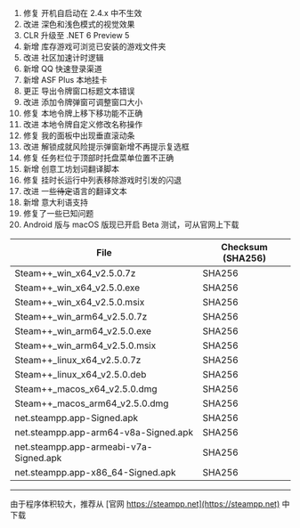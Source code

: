 1. 修复 开机自启动在 2.4.x 中不生效
2. 改进 深色和浅色模式的视觉效果
3. CLR 升级至 .NET 6 Preview 5
4. 新增 库存游戏可浏览已安装的游戏文件夹
5. 改进 社区加速计时逻辑
6. 新增 QQ 快速登录渠道
7. 新增 ASF Plus 本地挂卡
8. 更正 导出令牌窗口标题文本错误
9. 改进 添加令牌弹窗可调整窗口大小
10. 修复 本地令牌上移下移功能不正确
11. 改进 本地令牌自定义修改名称操作
12. 修复 我的面板中出现垂直滚动条
13. 改进 解锁成就风险提示弹窗新增不再提示复选框
14. 修复 任务栏位于顶部时托盘菜单位置不正确
15. 新增 创意工坊划词翻译脚本
16. 修复 挂时长运行中列表移除游戏时引发的闪退
17. 改进 一些~~待定~~语言的翻译文本
18. 新增 意大利语支持
19. 修复了一些已知问题
20. Android 版与 macOS 版现已开启 Beta 测试，可从官网上下载

|  File   | Checksum (SHA256)  |
|  ----  | ----  |
| Steam++_win_x64_v2.5.0.7z  | SHA256 |
| Steam++_win_x64_v2.5.0.exe  | SHA256 |
| Steam++_win_x64_v2.5.0.msix  | SHA256 |
| Steam++_win_arm64_v2.5.0.7z  | SHA256 |
| Steam++_win_arm64_v2.5.0.exe  | SHA256 |
| Steam++_win_arm64_v2.5.0.msix  | SHA256 |
| Steam++_linux_x64_v2.5.0.7z  | SHA256 |
| Steam++_linux_x64_v2.5.0.deb  | SHA256 |
| Steam++_macos_x64_v2.5.0.dmg  | SHA256 |
| Steam++_macos_arm64_v2.5.0.dmg  | SHA256 |
| net.steampp.app-Signed.apk  | SHA256 |
| net.steampp.app-arm64-v8a-Signed.apk  | SHA256 |
| net.steampp.app-armeabi-v7a-Signed.apk  | SHA256 |
| net.steampp.app-x86_64-Signed.apk  | SHA256 |

***

由于程序体积较大，推荐从 [官网 https://steampp.net](https://steampp.net) 中下载
